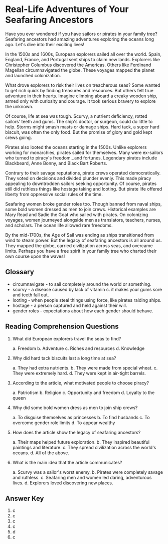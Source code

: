 # Real-Life Adventures of Your Seafaring Ancestors

Have you ever wondered if you have sailors or pirates in your family tree? Seafaring ancestors had amazing adventures exploring the oceans long ago. Let's dive into their exciting lives!

In the 1500s and 1600s, European explorers sailed all over the world. Spain, England, France, and Portugal sent ships to claim new lands. Explorers like Christopher Columbus discovered the Americas. Others like Ferdinand Magellan circumnavigated the globe. These voyages mapped the planet and launched colonization.

What drove explorers to risk their lives on treacherous seas? Some wanted to get rich quick by finding treasures and resources. But others felt true adventure in their hearts. Imagine climbing aboard a creaky wooden ship, armed only with curiosity and courage. It took serious bravery to explore the unknown.

Of course, life at sea was tough. Scurvy, a nutrient deficiency, rotted sailors' teeth and gums. The ship's doctor, or surgeon, could do little to help. Storms might smash masts or damage ships. Hard tack, a super hard biscuit, was often the only food. But the promise of glory and gold kept crews going.

Pirates also looted the oceans starting in the 1500s. Unlike explorers working for monarchies, pirates sailed for themselves. Many were ex-sailors who turned to piracy's freedom...and fortunes. Legendary pirates include Blackbeard, Anne Bonny, and Black Bart Roberts.

Contrary to their savage reputations, pirate crews operated democratically. They voted on decisions and divided plunder evenly. This made piracy appealing to downtrodden sailors seeking opportunity. Of course, pirates still did ruthless things like hostage taking and looting. But pirate life offered liberty from oppressive social rules of the time.

Seafaring women broke gender roles too. Though banned from naval ships, some bold women dressed as men to join crews. Historical examples are Mary Read and Sadie the Goat who sailed with pirates. On colonizing voyages, women journeyed alongside men as translators, teachers, nurses, and scholars. The ocean life allowed rare freedoms.

By the mid-1700s, the Age of Sail was ending as ships transitioned from wind to steam power. But the legacy of seafaring ancestors is all around us. They mapped the globe, carried civilization across seas, and overcame limits. Perhaps you have a free spirit in your family tree who charted their own course upon the waves!

## Glossary

- circumnavigate - to sail completely around the world or something.
- scurvy - a disease caused by lack of vitamin c. it makes your gums sore and teeth fall out.
- looting - when people steal things using force, like pirates raiding ships.
- hostage - a person captured and held against their will.
- gender roles - expectations about how each gender should behave.

## Reading Comprehension Questions

1. What did European explorers travel the seas to find?

   a. Freedom
   b. Adventure
   c. Riches and resources
   d. Knowledge

2. Why did hard tack biscuits last a long time at sea?

   a. They had extra nutrients.
   b. They were made from special wheat.
   c. They were extremely hard.
   d. They were kept in air-tight barrels.

3. According to the article, what motivated people to choose piracy?

   a. Patriotism
   b. Religion
   c. Opportunity and freedom
   d. Loyalty to the queen

4. Why did some bold women dress as men to join ship crews?

   a. To disguise themselves as princesses
   b. To find husbands
   c. To overcome gender role limits
   d. To appear wealthy

5. How does the article show the legacy of seafaring ancestors?

   a. Their maps helped future exploration.
   b. They inspired beautiful paintings and literature.
   c. They spread civilization across the world's oceans.
   d. All of the above.

6. What is the main idea that the article communicates?

   a. Scurvy was a sailor's worst enemy.
   b. Pirates were completely savage and ruthless.
   c. Seafaring men and women led daring, adventurous lives.
   d. Explorers loved discovering new places.

## Answer Key

1. c
2. c
3. c
4. c
5. d
6. c
